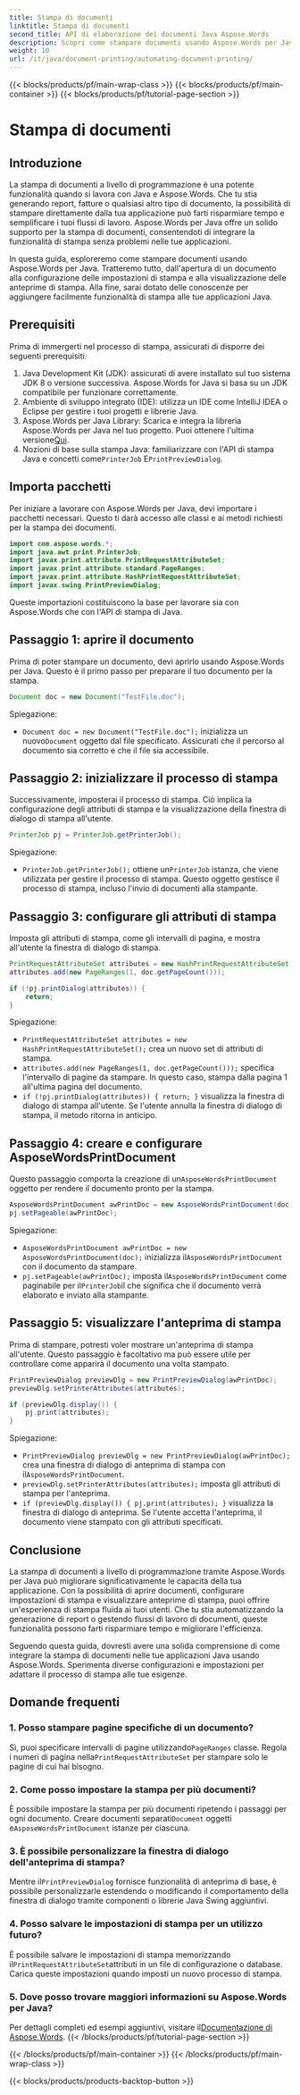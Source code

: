 ```yaml
---
title: Stampa di documenti
linktitle: Stampa di documenti
second_title: API di elaborazione dei documenti Java Aspose.Words
description: Scopri come stampare documenti usando Aspose.Words per Java con questa guida dettagliata. Include i passaggi per configurare le impostazioni di stampa, visualizzare le anteprime di stampa e altro ancora.
weight: 10
url: /it/java/document-printing/automating-document-printing/
---
```


{{< blocks/products/pf/main-wrap-class >}}
{{< blocks/products/pf/main-container >}}
{{< blocks/products/pf/tutorial-page-section >}}

# Stampa di documenti


## Introduzione

La stampa di documenti a livello di programmazione è una potente funzionalità quando si lavora con Java e Aspose.Words. Che tu stia generando report, fatture o qualsiasi altro tipo di documento, la possibilità di stampare direttamente dalla tua applicazione può farti risparmiare tempo e semplificare i tuoi flussi di lavoro. Aspose.Words per Java offre un solido supporto per la stampa di documenti, consentendoti di integrare la funzionalità di stampa senza problemi nelle tue applicazioni.

In questa guida, esploreremo come stampare documenti usando Aspose.Words per Java. Tratteremo tutto, dall'apertura di un documento alla configurazione delle impostazioni di stampa e alla visualizzazione delle anteprime di stampa. Alla fine, sarai dotato delle conoscenze per aggiungere facilmente funzionalità di stampa alle tue applicazioni Java.

## Prerequisiti

Prima di immergerti nel processo di stampa, assicurati di disporre dei seguenti prerequisiti:

1. Java Development Kit (JDK): assicurati di avere installato sul tuo sistema JDK 8 o versione successiva. Aspose.Words for Java si basa su un JDK compatibile per funzionare correttamente.
2. Ambiente di sviluppo integrato (IDE): utilizza un IDE come IntelliJ IDEA o Eclipse per gestire i tuoi progetti e librerie Java.
3.  Aspose.Words per Java Library: Scarica e integra la libreria Aspose.Words per Java nel tuo progetto. Puoi ottenere l'ultima versione[Qui](https://releases.aspose.com/words/java/).
4.  Nozioni di base sulla stampa Java: familiarizzare con l'API di stampa Java e concetti come`PrinterJob` E`PrintPreviewDialog`.

## Importa pacchetti

Per iniziare a lavorare con Aspose.Words per Java, devi importare i pacchetti necessari. Questo ti darà accesso alle classi e ai metodi richiesti per la stampa dei documenti.

```java
import com.aspose.words.*;
import java.awt.print.PrinterJob;
import javax.print.attribute.PrintRequestAttributeSet;
import javax.print.attribute.standard.PageRanges;
import javax.print.attribute.HashPrintRequestAttributeSet;
import javax.swing.PrintPreviewDialog;
```

Queste importazioni costituiscono la base per lavorare sia con Aspose.Words che con l'API di stampa di Java.

## Passaggio 1: aprire il documento

Prima di poter stampare un documento, devi aprirlo usando Aspose.Words per Java. Questo è il primo passo per preparare il tuo documento per la stampa.

```java
Document doc = new Document("TestFile.doc");
```

Spiegazione: 
- `Document doc = new Document("TestFile.doc");` inizializza un nuovo`Document` oggetto dal file specificato. Assicurati che il percorso al documento sia corretto e che il file sia accessibile.

## Passaggio 2: inizializzare il processo di stampa

Successivamente, imposterai il processo di stampa. Ciò implica la configurazione degli attributi di stampa e la visualizzazione della finestra di dialogo di stampa all'utente.

```java
PrinterJob pj = PrinterJob.getPrinterJob();
```

Spiegazione: 
- `PrinterJob.getPrinterJob();` ottiene un`PrinterJob` istanza, che viene utilizzata per gestire il processo di stampa. Questo oggetto gestisce il processo di stampa, incluso l'invio di documenti alla stampante.

## Passaggio 3: configurare gli attributi di stampa

Imposta gli attributi di stampa, come gli intervalli di pagina, e mostra all'utente la finestra di dialogo di stampa.

```java
PrintRequestAttributeSet attributes = new HashPrintRequestAttributeSet();
attributes.add(new PageRanges(1, doc.getPageCount()));

if (!pj.printDialog(attributes)) {
    return;
}
```

Spiegazione:
- `PrintRequestAttributeSet attributes = new HashPrintRequestAttributeSet();` crea un nuovo set di attributi di stampa.
- `attributes.add(new PageRanges(1, doc.getPageCount()));` specifica l'intervallo di pagine da stampare. In questo caso, stampa dalla pagina 1 all'ultima pagina del documento.
- `if (!pj.printDialog(attributes)) { return; }` visualizza la finestra di dialogo di stampa all'utente. Se l'utente annulla la finestra di dialogo di stampa, il metodo ritorna in anticipo.

## Passaggio 4: creare e configurare AsposeWordsPrintDocument

 Questo passaggio comporta la creazione di un`AsposeWordsPrintDocument` oggetto per rendere il documento pronto per la stampa.

```java
AsposeWordsPrintDocument awPrintDoc = new AsposeWordsPrintDocument(doc);
pj.setPageable(awPrintDoc);
```

Spiegazione:
- `AsposeWordsPrintDocument awPrintDoc = new AsposeWordsPrintDocument(doc);` inizializza il`AsposeWordsPrintDocument` con il documento da stampare.
- `pj.setPageable(awPrintDoc);` imposta il`AsposeWordsPrintDocument` come paginabile per il`PrinterJob`il che significa che il documento verrà elaborato e inviato alla stampante.

## Passaggio 5: visualizzare l'anteprima di stampa

Prima di stampare, potresti voler mostrare un'anteprima di stampa all'utente. Questo passaggio è facoltativo ma può essere utile per controllare come apparirà il documento una volta stampato.

```java
PrintPreviewDialog previewDlg = new PrintPreviewDialog(awPrintDoc);
previewDlg.setPrinterAttributes(attributes);

if (previewDlg.display()) {
    pj.print(attributes);
}
```

Spiegazione:
- `PrintPreviewDialog previewDlg = new PrintPreviewDialog(awPrintDoc);` crea una finestra di dialogo di anteprima di stampa con il`AsposeWordsPrintDocument`.
- `previewDlg.setPrinterAttributes(attributes);` imposta gli attributi di stampa per l'anteprima.
- `if (previewDlg.display()) { pj.print(attributes); }` visualizza la finestra di dialogo di anteprima. Se l'utente accetta l'anteprima, il documento viene stampato con gli attributi specificati.

## Conclusione

La stampa di documenti a livello di programmazione tramite Aspose.Words per Java può migliorare significativamente le capacità della tua applicazione. Con la possibilità di aprire documenti, configurare impostazioni di stampa e visualizzare anteprime di stampa, puoi offrire un'esperienza di stampa fluida ai tuoi utenti. Che tu stia automatizzando la generazione di report o gestendo flussi di lavoro di documenti, queste funzionalità possono farti risparmiare tempo e migliorare l'efficienza.

Seguendo questa guida, dovresti avere una solida comprensione di come integrare la stampa di documenti nelle tue applicazioni Java usando Aspose.Words. Sperimenta diverse configurazioni e impostazioni per adattare il processo di stampa alle tue esigenze.

## Domande frequenti

### 1. Posso stampare pagine specifiche di un documento?

 Sì, puoi specificare intervalli di pagine utilizzando`PageRanges` classe. Regola i numeri di pagina nella`PrintRequestAttributeSet` per stampare solo le pagine di cui hai bisogno.

### 2. Come posso impostare la stampa per più documenti?

 È possibile impostare la stampa per più documenti ripetendo i passaggi per ogni documento. Creare documenti separati`Document` oggetti e`AsposeWordsPrintDocument` istanze per ciascuna.

### 3. È possibile personalizzare la finestra di dialogo dell'anteprima di stampa?

 Mentre il`PrintPreviewDialog` fornisce funzionalità di anteprima di base, è possibile personalizzarle estendendo o modificando il comportamento della finestra di dialogo tramite componenti o librerie Java Swing aggiuntivi.

### 4. Posso salvare le impostazioni di stampa per un utilizzo futuro?

 È possibile salvare le impostazioni di stampa memorizzando il`PrintRequestAttributeSet`attributi in un file di configurazione o database. Carica queste impostazioni quando imposti un nuovo processo di stampa.

### 5. Dove posso trovare maggiori informazioni su Aspose.Words per Java?

 Per dettagli completi ed esempi aggiuntivi, visitare il[Documentazione di Aspose.Words](https://reference.aspose.com/words/java/).
{{< /blocks/products/pf/tutorial-page-section >}}

{{< /blocks/products/pf/main-container >}}
{{< /blocks/products/pf/main-wrap-class >}}

{{< blocks/products/products-backtop-button >}}
